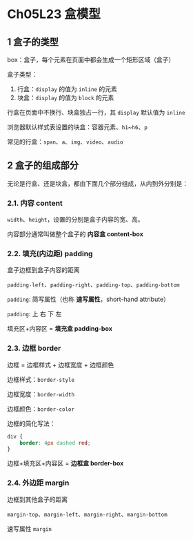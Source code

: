 # Ch05L23 盒模型



## 1 盒子的类型

box：盒子，每个元素在页面中都会生成一个矩形区域（盒子）

盒子类型：

1. 行盒：`display` 的值为 `inline` 的元素
2. 块盒：`display` 的值为 `block` 的元素

行盒在页面中不换行、块盒独占一行，其 `display` 默认值为 `inline`

浏览器默认样式表设置的块盒：容器元素、`h1`~`h6`、`p`

常见的行盒：`span`、`a`、`img`、`video`、`audio`



## 2 盒子的组成部分

无论是行盒、还是块盒，都由下面几个部分组成，从内到外分别是：

### 2.1. 内容  content

`width`、`height`，设置的分别是盒子内容的宽、高。

内容部分通常叫做整个盒子的 **内容盒 content-box**



### 2.2. 填充(内边距)  padding

盒子边框到盒子内容的距离

`padding-left`、`padding-right`、`padding-top`、`padding-bottom`

`padding`: 简写属性（也称 **速写属性**，short-hand attribute）

`padding`: 上 右 下 左

填充区+内容区 = **填充盒 padding-box**



### 2.3. 边框  border

边框 = 边框样式 + 边框宽度 + 边框颜色

边框样式：`border-style`

边框宽度：`border-width`

边框颜色：`border-color`

边框的简化写法：

```css
div {
    border: 4px dashed red;
}
```

边框+填充区+内容区 = **边框盒 border-box**



### 2.4. 外边距  margin

边框到其他盒子的距离

`margin-top`、`margin-left`、`margin-right`、`margin-bottom`

速写属性 `margin`
